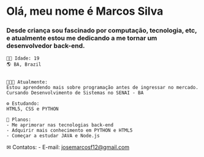 # Olá, meu nome é Marcos Silva

### Desde criança sou fascinado por computação, tecnologia, etc, e atualmente estou me dedicando a me tornar um desenvolvedor back-end.

    👦🏾 Idade: 19
    🌎 BA, Brazil
    
   
    👨🏾‍💻 Atualmente:
    Estou aprendendo mais sobre programação antes de ingressar no mercado. Cursando Desenvolvimento de Sistemas no SENAI - BA 

    ⚙ Estudando:
    HTML5, CSS e PYTHON
    
    🌱 Planos:
    - Me aprimorar nas tecnologias back-end
    - Adquirir mais conhecimento em PYTHON e HTML5
    - Começar a estudar JAVA e Node.js
    
✉ Contatos:
    - E-mail: josemarcosf12@gmail.com
